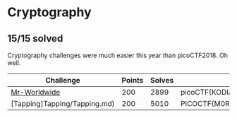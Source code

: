 # Cryptography
## 15/15 solved

Cryptography challenges were much easier this year than picoCTF2018. Oh well.

|Challenge|Points|Solves|Flag|
|---------|------|------|----|
|[Mr-Worldwide](Mr-Worldwide/Mr-Worldwide.md)|200|2899|picoCTF{KODIAK_ALASKA}|
|[Tapping]Tapping/Tapping.md)|200|5010|PICOCTF{M0RS3C0D31SFUN2265937663}|
